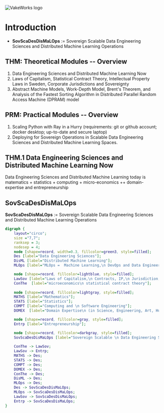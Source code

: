 <!-- ![VakeWorks logo](./images/VakeWorksTM_284.png)-->
<img src="images/VakeWorksTM_284.png" alt="VakeWorks logo">

# Introduction

* **SovScaDesDisMaLOps** := Sovereign Scalable Data Engineering Sciences and Distributed Machine Learning Operations


## THM: Theoretical Modules -- Overview

1. Data Engineering Sciences and Distributed Machine Learning Now 
2. Laws of Capitalism, Statistical Contract Theory, Intellectual Property Laws in Sweden, Corporate Jurisdictions and Sovereignty  
3. Abstract Machine Models, Work-Depth Model, Brent's Theorem, and Analysis of the Fastest Sorting Algorithm in Distributed Parallel Random Access Machine (DPRAM) model

## PRM: Practical Modules -- Overview

1. Scaling Python with Ray in a Hurry (requirements: git or github account; docker desktop; up-to-date and secure laptop)
2. Deploying for Sovereign Operations in Scalable Data Engineering Sciences and Distributed Machine Learning Spaces.


## THM.1 Data Engineering Sciences and Distributed Machine Learning Now

Data Engineering Sciences and Distributed Machine Learning today is 
matematics + statistics + computing + micro-economics ++ domain-expertise and entrepreneurship

## SovScaDesDisMaLOps 

**SovScaDesDisMaLOps** := Sovereign Scalable Data Engineering Sciences and Distributed Machine Learning Operations

```dot process
digraph {
    layout="circo";
    size ="7,7";
    ranksep = 3;
    nodesep = 4;
    node [shape=record, width=0.3, fillcolor=green3, style=filled];
    Des [label="Data Engineering Sciences"];
    DisML [label="Distributed Machine Learning"];
    MLOps [label="MLOps =  Machine Learning,\n DevOps and Data Engineering"];

    node [shape=record, fillcolor=lightblue, style=filled];
    LawSov [label="Laws of Capitalism,\n Contracts, IP,\n Jurisdiction, Sovereignty"];
    ConThe  [label="microeconomics\n statistical contract theory"];
    
    node [shape=record, fillcolor=lightgray, style=filled];
    MATHS [label="Mathematics"];
    STATS [label="Statistics"];
    COMPT [label="Computing and \n Software Engineering"];
    DOMEX  [label="Domain Expertise\n (in Science, Engineering, Art, Humanities, etc.)"];

    node [shape=record, fillcolor=gray, style=filled];
    Entrp [label="Entrepreneurship"];

    node [shape=record, fillcolor=darkgray, style=filled];
    SovScaDesDisMaLOps [label="Sovereign Scalable \n Data Engineering Sciences and\n Distributed Machine Learning Operations"];
    
    ConThe -> LawSov;
    LawSov -> Entrp;
    MATHS -> Des;
    STATS -> Des;
    COMPT -> Des;
    DOMEX -> Des;
    ConThe -> Des;
    DisML -> Des; 
    MLOps -> Des; 
    Des -> SovScaDesDisMaLOps; 
    MLOps -> SovScaDesDisMaLOps; 
    LawSov -> SovScaDesDisMaLOps; 
    Entrp -> SovScaDesDisMaLOps; 
}
```
